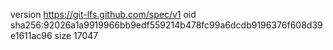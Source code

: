 version https://git-lfs.github.com/spec/v1
oid sha256:92026a1a9919966bb9edf559214b478fc99a6dcdb9196376f608d39e1611ac96
size 17047
